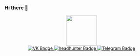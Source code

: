 ### Hi there 👋

<div id="header" align="center">
  <img src="https://media.giphy.com/media/liRTgRfK9XljrH2EFt/giphy.gif" width="100"/>
  <div id="badges">
  <a href="your-linkedin-URL">
    <img src="https://img.shields.io/badge/VK-blue?style=for-the-badge&logo=vk&logoColor=white" alt="VK Badge"/>
  </a>
  <a href="your-youtube-URL">
    <img src="https://img.shields.io/badge/headhunter-red?style=for-the-badge&logo=headhunter&logoColor=white" alt="headhunter Badge"/>
  </a>
  <a href="your-twitter-URL">
    <img src="https://img.shields.io/badge/Telegram.ru-blue?style=for-the-badge&logo=hh.ru&logoColor=white" alt="Telegram Badge"/>
  </a>
</div>

</div>
